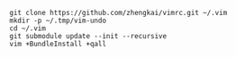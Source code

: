     git clone https://github.com/zhengkai/vimrc.git ~/.vim
    mkdir -p ~/.tmp/vim-undo
    cd ~/.vim
    git submodule update --init --recursive
    vim +BundleInstall +qall
